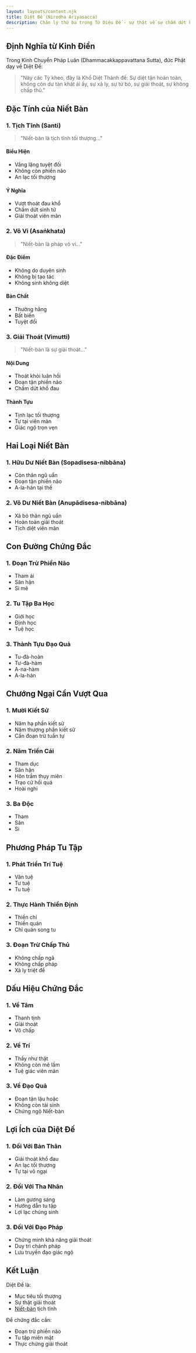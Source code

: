 ```yaml
---
layout: layouts/content.njk
title: Diệt Đế (Nirodha Ariyasacca)
description: Chân lý thứ ba trong Tứ Diệu Đế - sự thật về sự chấm dứt khổ đau và chứng đắc Niết-bàn
---
```


## Định Nghĩa từ Kinh Điển

Trong Kinh Chuyển Pháp Luân (Dhammacakkappavattana Sutta), đức Phật dạy về Diệt Đế:

> "Này các Tỳ kheo, đây là Khổ Diệt Thánh đế: Sự diệt tận hoàn toàn, không còn dư tàn khát ái ấy, sự xả ly, sự từ bỏ, sự giải thoát, sự không chấp thủ."

## Đặc Tính của Niết Bàn

### 1. Tịch Tĩnh (Santi)
> "Niết-bàn là tịch tĩnh tối thượng..."

#### Biểu Hiện
- Vắng lặng tuyệt đối
- Không còn phiền não
- An lạc tối thượng

#### Ý Nghĩa
- Vượt thoát đau khổ
- Chấm dứt sinh tử
- Giải thoát viên mãn

### 2. Vô Vi (Asaṅkhata)
> "Niết-bàn là pháp vô vi..."

#### Đặc Điểm
- Không do duyên sinh
- Không bị tạo tác
- Không sinh không diệt

#### Bản Chất
- Thường hằng
- Bất biến
- Tuyệt đối

### 3. Giải Thoát (Vimutti)
> "Niết-bàn là sự giải thoát..."

#### Nội Dung
- Thoát khỏi luân hồi
- Đoạn tận phiền não
- Chấm dứt khổ đau

#### Thành Tựu
- Tịnh lạc tối thượng
- Tự tại viên mãn
- Giác ngộ trọn vẹn

## Hai Loại Niết Bàn

### 1. Hữu Dư Niết Bàn (Sopadisesa-nibbāna)
- Còn thân ngũ uẩn
- Đoạn tận phiền não
- A-la-hán tại thế

### 2. Vô Dư Niết Bàn (Anupādisesa-nibbāna)
- Xả bỏ thân ngũ uẩn
- Hoàn toàn giải thoát
- Tịch diệt viên mãn

## Con Đường Chứng Đắc

### 1. Đoạn Trừ Phiền Não
- Tham ái
- Sân hận
- Si mê

### 2. Tu Tập Ba Học
- Giới học
- Định học
- Tuệ học

### 3. Thành Tựu Đạo Quả
- Tu-đà-hoàn
- Tư-đà-hàm
- A-na-hàm
- A-la-hán

## Chướng Ngại Cần Vượt Qua

### 1. Mười Kiết Sử
- Năm hạ phần kiết sử
- Năm thượng phần kiết sử
- Cần đoạn trừ tuần tự

### 2. Năm Triền Cái
- Tham dục
- Sân hận
- Hôn trầm thụy miên
- Trạo cử hối quá
- Hoài nghi

### 3. Ba Độc
- Tham 
- Sân
- Si

## Phương Pháp Tu Tập

### 1. Phát Triển Trí Tuệ
- Văn tuệ
- Tư tuệ
- Tu tuệ

### 2. Thực Hành Thiền Định
- Thiền chỉ
- Thiền quán
- Chỉ quán song tu

### 3. Đoạn Trừ Chấp Thủ
- Không chấp ngã
- Không chấp pháp
- Xả ly triệt để

## Dấu Hiệu Chứng Đắc

### 1. Về Tâm
- Thanh tịnh
- Giải thoát
- Vô chấp

### 2. Về Trí
- Thấy như thật
- Không còn mê lầm
- Tuệ giác viên mãn

### 3. Về Đạo Quả
- Đoạn tận lậu hoặc
- Không còn tái sinh
- Chứng ngộ Niết-bàn

## Lợi Ích của Diệt Đế

### 1. Đối Với Bản Thân
- Giải thoát khổ đau
- An lạc tối thượng
- Tự tại vô ngại

### 2. Đối Với Tha Nhân
- Làm gương sáng
- Hướng dẫn tu tập
- Lợi lạc chúng sinh

### 3. Đối Với Đạo Pháp
- Chứng minh khả năng giải thoát
- Duy trì chánh pháp
- Lưu truyền đạo giác ngộ

## Kết Luận

Diệt Đế là:
- Mục tiêu tối thượng
- Sự thật giải thoát
- [Niết-bàn](/content/niet-ban/) tịch tĩnh

Để chứng đắc cần:
- Đoạn trừ phiền não
- Tu tập miên mật
- Thực chứng giải thoát

